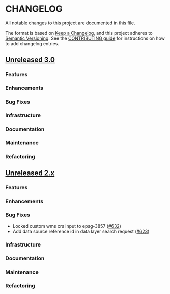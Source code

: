 # CHANGELOG
All notable changes to this project are documented in this file.

The format is based on [Keep a Changelog](https://keepachangelog.com/en/1.0.0/), and this project adheres to [Semantic Versioning](https://semver.org/spec/v2.0.0.html). See the [CONTRIBUTING guide](./CONTRIBUTING.md#Changelog) for instructions on how to add changelog entries.

## [Unreleased 3.0](https://github.com/opensearch-project/dashboards-maps/compare/2.x...HEAD)
### Features
### Enhancements
### Bug Fixes
### Infrastructure
### Documentation
### Maintenance
### Refactoring

## [Unreleased 2.x](https://github.com/opensearch-project/dashboards-maps/compare/2.15...2.x)
### Features
### Enhancements
### Bug Fixes
* Locked custom wms crs input to epsg-3857 ([#632](https://github.com/opensearch-project/dashboards-maps/pull/632))
* Add data source reference id in data layer search request ([#623](https://github.com/opensearch-project/dashboards-maps/pull/623))
### Infrastructure
### Documentation
### Maintenance
### Refactoring
